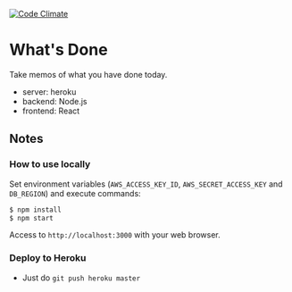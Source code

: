 
[![Code Climate](https://codeclimate.com/github/ryu1kn/whatsdone/badges/gpa.svg)](https://codeclimate.com/github/ryu1kn/whatsdone)

# What's Done

Take memos of what you have done today.

- server: heroku
- backend: Node.js
- frontend: React

## Notes

### How to use locally

Set environment variables (`AWS_ACCESS_KEY_ID`, `AWS_SECRET_ACCESS_KEY` and `DB_REGION`) and execute commands:

```sh
$ npm install
$ npm start
```

Access to `http://localhost:3000` with your web browser.

### Deploy to Heroku

* Just do `git push heroku master`
